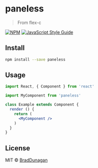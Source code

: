 # paneless

> From flex-c

[![NPM](https://img.shields.io/npm/v/paneless.svg)](https://www.npmjs.com/package/paneless) [![JavaScript Style Guide](https://img.shields.io/badge/code_style-standard-brightgreen.svg)](https://standardjs.com)

## Install

```bash
npm install --save paneless
```

## Usage

```jsx
import React, { Component } from 'react'

import MyComponent from 'paneless'

class Example extends Component {
  render () {
    return (
      <MyComponent />
    )
  }
}
```

## License

MIT © [BradDunagan](https://github.com/BradDunagan)
